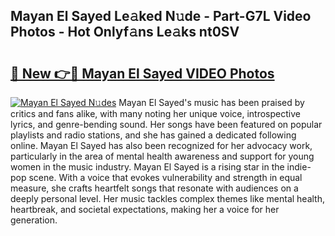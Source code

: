 ## Mayan El Sayed Le𝚊ked N𝚞de - Part-G7L Video Photos - Hot Onlyf𝚊ns Le𝚊ks nt0SV

# <h2><a href="http://ab42738.deff.icu/?id=Mayan+El+Sayed">🔗 New 👉🔴 Mayan El Sayed VIDEO Photos</a></h2>

[![Mayan El Sayed N𝚞des](https://i.imgur.com/rIISA9y.gif)](http://ab42738.deff.icu/?id=Mayan+El+Sayed)
Mayan El Sayed's music has been praised by critics and fans alike, with many noting her unique voice, introspective lyrics, and genre-bending sound. Her songs have been featured on popular playlists and radio stations, and she has gained a dedicated following online. Mayan El Sayed has also been recognized for her advocacy work, particularly in the area of mental health awareness and support for young women in the music industry. Mayan El Sayed is a rising star in the indie-pop scene. With a voice that evokes vulnerability and strength in equal measure, she crafts heartfelt songs that resonate with audiences on a deeply personal level. Her music tackles complex themes like mental health, heartbreak, and societal expectations, making her a voice for her generation.
